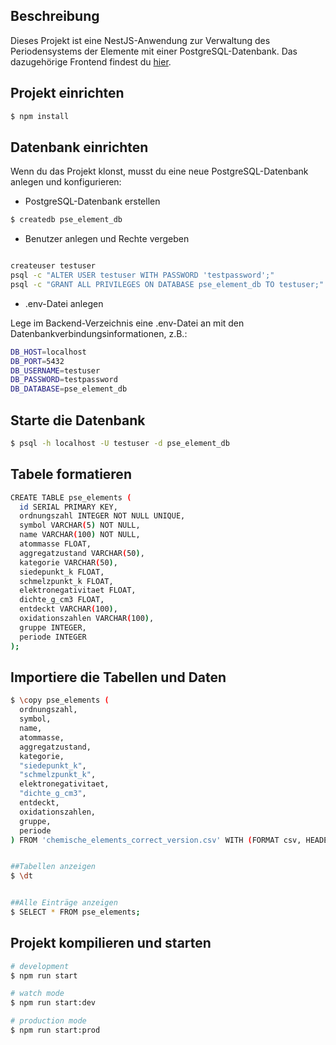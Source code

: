 ## Beschreibung

Dieses Projekt ist eine NestJS-Anwendung zur Verwaltung des Periodensystems der Elemente mit einer PostgreSQL-Datenbank.
Das dazugehörige Frontend findest du [hier](https://github.com/Marc-Schaar/pse_frontend).

## Projekt einrichten

```bash
$ npm install
```

## Datenbank einrichten

Wenn du das Projekt klonst, musst du eine neue PostgreSQL-Datenbank anlegen und konfigurieren:

- PostgreSQL-Datenbank erstellen

```bash
$ createdb pse_element_db

```

- Benutzer anlegen und Rechte vergeben

```bash

createuser testuser
psql -c "ALTER USER testuser WITH PASSWORD 'testpassword';"
psql -c "GRANT ALL PRIVILEGES ON DATABASE pse_element_db TO testuser;"

```

- .env-Datei anlegen

Lege im Backend-Verzeichnis eine .env-Datei an mit den Datenbankverbindungsinformationen, z.B.:

```bash
DB_HOST=localhost
DB_PORT=5432
DB_USERNAME=testuser
DB_PASSWORD=testpassword
DB_DATABASE=pse_element_db

```

## Starte die Datenbank

```bash
$ psql -h localhost -U testuser -d pse_element_db

```

## Tabele formatieren

```bash
CREATE TABLE pse_elements (
  id SERIAL PRIMARY KEY,
  ordnungszahl INTEGER NOT NULL UNIQUE,
  symbol VARCHAR(5) NOT NULL,
  name VARCHAR(100) NOT NULL,
  atommasse FLOAT,
  aggregatzustand VARCHAR(50),
  kategorie VARCHAR(50),
  siedepunkt_k FLOAT,
  schmelzpunkt_k FLOAT,
  elektronegativitaet FLOAT,
  dichte_g_cm3 FLOAT,
  entdeckt VARCHAR(100),
  oxidationszahlen VARCHAR(100),
  gruppe INTEGER,
  periode INTEGER
);

```

## Importiere die Tabellen und Daten

```bash
$ \copy pse_elements (
  ordnungszahl,
  symbol,
  name,
  atommasse,
  aggregatzustand,
  kategorie,
  "siedepunkt_k",
  "schmelzpunkt_k",
  elektronegativitaet,
  "dichte_g_cm3",
  entdeckt,
  oxidationszahlen,
  gruppe,
  periode
) FROM 'chemische_elements_correct_version.csv' WITH (FORMAT csv, HEADER true, DELIMITER ',', NULL '');


##Tabellen anzeigen
$ \dt


##Alle Einträge anzeigen
$ SELECT * FROM pse_elements;


```

## Projekt kompilieren und starten

```bash
# development
$ npm run start

# watch mode
$ npm run start:dev

# production mode
$ npm run start:prod
```
